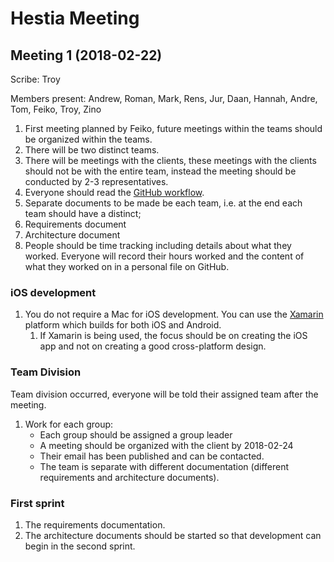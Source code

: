 # Hestia Meeting

## Meeting 1 (2018-02-22)
Scribe: Troy

Members present: Andrew, Roman, Mark, Rens, Jur, Daan, Hannah, Andre, Tom, Feiko, Troy, Zino

1.  First meeting planned by Feiko, future meetings within the teams should be organized within the teams.
2.  There will be two distinct teams.
3.  There will be meetings with the clients, these meetings with the clients should not be with the entire team, instead the meeting should be conducted by 2-3 representatives.
4.  Everyone should read the [GitHub workflow](https://github.com/mircealungu/se-course-best-practices/blob/master/Git%20Workflow.md).
5.  Separate documents to be made be each team, i.e. at the end each team should have a distinct;
  1.  Requirements document
  2.  Architecture document
6.  People should be time tracking including details about what they worked. Everyone will record their hours worked and the content of what they worked on in a personal file on GitHub.


### iOS development

1.  You do not require a Mac for iOS development. You can use the [Xamarin](https://www.xamarin.com/) platform which builds for both iOS and Android.
    1.  If Xamarin is being used, the focus should be on creating the iOS app and not on creating a good cross-platform design.


### Team Division

Team division occurred, everyone will be told their assigned team after the meeting.

1.  Work for each group:
    -  Each group should be assigned a group leader
    -  A meeting should be organized with the client by 2018-02-24
    -  Their email has been published and can be contacted.
    -  The team is separate with different documentation (different requirements and architecture documents).


### First sprint

1.  The requirements documentation.
2.  The architecture documents should be started so that development can begin in the second sprint.
